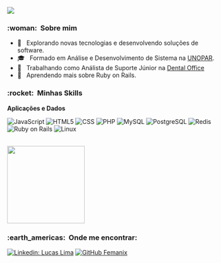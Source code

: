 
![](https://komarev.com/ghpvc/?username=femanix&color=006bed)

<h3> :woman: &nbsp;Sobre mim </h3>

- 🤔 &nbsp; Explorando novas tecnologias e desenvolvendo soluções de software.
- 🎓 &nbsp; Formado em Análise e Desenvolvimento de Sistema na <a href="link da sua faculdade">UNOPAR</a>.
- 💼 &nbsp; Trabalhando como Análista de Suporte Júnior na <a href="LINK DA EMPRESA">Dental Office</a>
- 🌱 &nbsp; Aprendendo mais sobre Ruby on Rails.

<h3> :rocket: &nbsp;Minhas Skills </h3>

**Aplicações e Dados**


  ![JavaScript](https://img.shields.io/badge/-JavaScript-333333?style=flat&logo=javascript)
  ![HTML5](https://img.shields.io/badge/-HTML5-333333?style=flat&logo=HTML5)
  ![CSS](https://img.shields.io/badge/-CSS-333333?style=flat&logo=CSS3&logoColor=1572B6)
  ![PHP](https://img.shields.io/badge/PHP-777BB4?style=for-the-badge&logo=php&logoColor=white)
  ![MySQL](https://img.shields.io/badge/-MySQL-333333?style=flat&logo=mysql)
  ![PostgreSQL](https://img.shields.io/badge/PostgreSQL-316192?style=for-the-badge&logo=postgresql&logoColor=white)
  ![Redis](https://img.shields.io/badge/Redis-D9281A?style=for-the-badge&logo=redis&logoColor=white)
  ![Ruby on Rails](https://img.shields.io/badge/Ruby_on_Rails-CC0000?style=for-the-badge&logo=ruby-on-rails&logoColor=white)
  ![Linux](https://img.shields.io/badge/Linux-E34F26?style=for-the-badge&logo=linux&logoColor=black)
  


<br/>

<a href="https://github.com/femanix">
  <img height="180em" src="https://github-readme-stats.vercel.app/api?username=femanix&theme=dracula&show_icons=true" />
</a>

<br/>

<h3> :earth_americas: &nbsp;Onde me encontrar: </h3> 

[![Linkedin: Lucas Lima](https://img.shields.io/badge/-USERNAME-blue?style=flat-square&logo=Linkedin&logoColor=white&link=LINK-DO-SEU-LINKEDIN)](https://www.linkedin.com/in/lucasgalima/)
[![GitHub Femanix]( https://img.shields.io/github/followers/VanessaSwerts?label=follow&style=social)]([LINK-DO-SEU-GITHUB](https://github.com/femanix))
